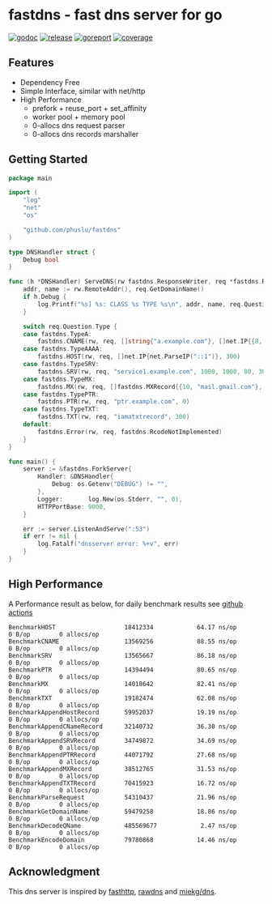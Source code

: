 # fastdns - fast dns server for go

[![godoc][godoc-img]][godoc] [![release][release-img]][release] [![goreport][goreport-img]][goreport] [![coverage][coverage-img]][coverage]


## Features

* Dependency Free
* Simple Interface, similar with net/http
* High Performance
    - prefork + reuse_port + set_affinity
    - worker pool + memory pool
    - 0-allocs dns request parser
    - 0-allocs dns records marshaller


## Getting Started

```go
package main

import (
	"log"
	"net"
	"os"

	"github.com/phuslu/fastdns"
)

type DNSHandler struct {
	Debug bool
}

func (h *DNSHandler) ServeDNS(rw fastdns.ResponseWriter, req *fastdns.Request) {
	addr, name := rw.RemoteAddr(), req.GetDomainName()
	if h.Debug {
		log.Printf("%s] %s: CLASS %s TYPE %s\n", addr, name, req.Question.Class, req.Question.Type)
	}

	switch req.Question.Type {
	case fastdns.TypeA:
		fastdns.CNAME(rw, req, []string{"a.example.com"}, []net.IP{{8, 8, 8, 8}}, 300)
	case fastdns.TypeAAAA:
		fastdns.HOST(rw, req, []net.IP{net.ParseIP("::1")}, 300)
	case fastdns.TypeSRV:
		fastdns.SRV(rw, req, "service1.example.com", 1000, 1000, 80, 300)
	case fastdns.TypeMX:
		fastdns.MX(rw, req, []fastdns.MXRecord{{10, "mail.gmail.com"}, {20, "smtp.gmail.com"}}, 60)
	case fastdns.TypePTR:
		fastdns.PTR(rw, req, "ptr.example.com", 0)
	case fastdns.TypeTXT:
		fastdns.TXT(rw, req, "iamatxtrecord", 300)
	default:
		fastdns.Error(rw, req, fastdns.RcodeNotImplemented)
	}
}

func main() {
	server := &fastdns.ForkServer{
		Handler: &DNSHandler{
			Debug: os.Getenv("DEBUG") != "",
		},
		Logger:       log.New(os.Stderr, "", 0),
		HTTPPortBase: 9000,
	}

	err := server.ListenAndServe(":53")
	if err != nil {
		log.Fatalf("dnsserver error: %+v", err)
	}
}
```

## High Performance

A Performance result as below, for daily benchmark results see [github actions][benchmark]
```
BenchmarkHOST                   18412334            64.17 ns/op          0 B/op        0 allocs/op
BenchmarkCNAME                  13569256            88.55 ns/op          0 B/op        0 allocs/op
BenchmarkSRV                    13565667            86.18 ns/op          0 B/op        0 allocs/op
BenchmarkPTR                    14394494            80.65 ns/op          0 B/op        0 allocs/op
BenchmarkMX                     14018642            82.41 ns/op          0 B/op        0 allocs/op
BenchmarkTXT                    19182474            62.08 ns/op          0 B/op        0 allocs/op
BenchmarkAppendHostRecord       59952037            19.19 ns/op          0 B/op        0 allocs/op
BenchmarkAppendCNameRecord      32140732            36.30 ns/op          0 B/op        0 allocs/op
BenchmarkAppendSRVRecord        34749872            34.69 ns/op          0 B/op        0 allocs/op
BenchmarkAppendPTRRecord        44071792            27.68 ns/op          0 B/op        0 allocs/op
BenchmarkAppendMXRecord         38512765            31.53 ns/op          0 B/op        0 allocs/op
BenchmarkAppendTXTRecord        70415923            16.72 ns/op          0 B/op        0 allocs/op
BenchmarkParseRequest           54310437            21.96 ns/op          0 B/op        0 allocs/op
BenchmarkGetDomainName          59479258            18.86 ns/op          0 B/op        0 allocs/op
BenchmarkDecodeQName            485569677            2.47 ns/op          0 B/op        0 allocs/op
BenchmarkEncodeDomain           79780868            14.46 ns/op          0 B/op        0 allocs/op
```

## Acknowledgment
This dns server is inspired by [fasthttp][fasthttp], [rawdns][rawdns] and [miekg/dns][miekg/dns].

[godoc-img]: http://img.shields.io/badge/godoc-reference-blue.svg
[godoc]: https://godoc.org/github.com/phuslu/fastdns
[release-img]: https://img.shields.io/github/v/tag/phuslu/fastdns?label=release
[release]: https://github.com/phuslu/fastdns/releases
[goreport-img]: https://goreportcard.com/badge/github.com/phuslu/fastdns
[goreport]: https://goreportcard.com/report/github.com/phuslu/fastdns
[coverage-img]: http://gocover.io/_badge/github.com/phuslu/fastdns
[coverage]: https://gocover.io/github.com/phuslu/fastdns
[benchmark]: https://github.com/phuslu/fastdns/actions?query=workflow%3Abenchmark
[fasthttp]: https://github.com/valyala/fasthttp
[rawdns]: https://github.com/cirocosta/rawdns
[miekg/dns]: https://github.com/miekg/dns
